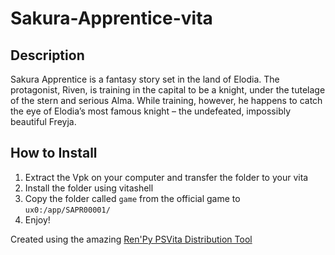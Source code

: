 # Sakura-Apprentice-vita
## Description
Sakura Apprentice is a fantasy story set in the land of Elodia. The protagonist, Riven, is training in the capital to be a knight, under the tutelage of the stern and serious Alma. While training, however, he happens to catch the eye of Elodia’s most famous knight – the undefeated, impossibly beautiful Freyja.
## How to Install
1. Extract the Vpk on your computer and transfer the folder to your vita
2. Install the folder using vitashell
3. Copy the folder called `game` from the official game to `ux0:/app/SAPR00001/`
4. Enjoy!

Created using the amazing [Ren'Py PSVita Distribution Tool](https://github.com/SonicMastr/renpy-vita/releases/tag/v1.0)
